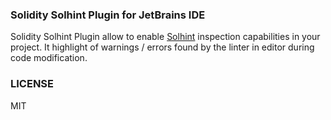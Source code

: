### Solidity Solhint Plugin for JetBrains IDE

Solidity Solhint Plugin allow to enable [Solhint](https://github.com/protofire/solhint)
inspection capabilities in your project. It highlight of warnings / errors found by the linter in editor during
code modification.

### LICENSE
MIT